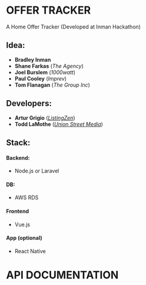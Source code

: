 # OFFER TRACKER
A Home Offer Tracker (Developed at Inman Hackathon)


## Idea: 
 - **Bradley Inman**
 - **Shane Farkas** (*The Agency*)
 - **Joel Burslem** (*1000watt*)
 - **Paul Cooley** (*Imprev*)
 - **Tom Flanagan** (*The Group Inc*)


## Developers: 
 - **Artur Grigio** ([*ListingZen*](https://ListingZen.com))
 - **Todd LaMothe** ([*Union Street Media*](https://unionstreetmedia.com))


## Stack:
#### Backend:
 - Node.js or Laravel
#### DB:
 - AWS RDS
#### Frontend
 - Vue.js
#### App (optional)
 - React Native


# API DOCUMENTATION
